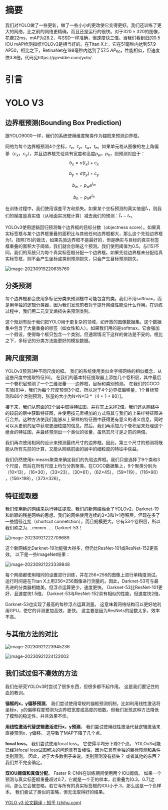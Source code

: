 # 摘要

我们对YOLO做了一些更新，做了一些小小的更改使它变得更好。我们还训练了更大的网络，比之前的网络更精确，而且还是运行的很快。对于$320 \times 320$的图像，花费22ms，mAP为28.2，与SSD一样准确，但速度快三倍。当我们看到旧的0.5 IOU mAP检测指标YOLOv3是相当好的。在Titan X上，它在51毫秒内达到57.9 AP50，相比之下，RetinaNet在198毫秒内达到了57.5 $AP_{50}$，性能相似，但速度快3.8倍。代码见https://pjreddie.com/yolo/.

# 引言



# YOLO V3

## 边界框预测(Bounding Box Prediction)

跟YOLO9000一样，我们的系统使用维度聚类作为锚框来预测边界框。

网络为每个边界框预测4个坐标，$t_x，t_y，t_w，t_h$。如果单元格从图像的左上角偏移$（c_x，c_y）$，并且边界框先验具有宽度和高度$p_w，p_h$，则预测对应于：
$$
b_{x}=\sigma(t_{x})+c_{x}
$$

$$
b_{y}=\sigma(t_{y})+c_{y}
$$

$$
b_w=p_w e^{t_w}
$$

$$
b_h=p_h e^{t_h}
$$

在训练过程中，我们使用误差平方和损失。如果某个坐标预测的真实值是$\hat{t}_*$，则我们的梯度是真实值（从地面实况框计算）减去我们的预测：$\hat{t}_* -t_*$。

YOLOv3使用逻辑回归预测每个边界框的目标分数（objectness score）。如果真实标签框与某个边界框重叠的面积比与其他任何边界框都大，那么这个先验边界框为1。按照[15]的做法，如果先验边界框不是最好的，但是确实与目标的真实标签框重叠的面积大于阈值，我们就会忽略这个预测。我们使用阈值为0.5。与[15]不同，我们的系统只为每个真实标签框分配一个边界框。如果先验边界框未分配给真实标签框，则不会产生坐标或类别预测损失，只会产生目标预测损失。

![image-20230919220635760](https://raw.githubusercontent.com/chongzicbo/images/main/picgo/image-20230919220635760.png)

## 分类预测

每个边界框都会使用多标记分类来预测框中可能包含的类。我们不用softmax，而是用单独的逻辑分类器，因为我们发现前者对于提升网络性能没什么作用。在训练过程中，我们用二元交叉熵损失来预测类别。

这个规划有助于我们把YOLO用于更复杂的领域，如开放的图像数据集。这个数据集中包含了大量重叠的标签（如女性和人）。如果我们用的是softmax，它会强加一个假设，使得每个框只包含一个类别。但通常情况下这样的做法是不妥的，相比之下，多标记的分类方法能更好的模拟数据。

## 跨尺度预测

YOLOv3预测3种不同尺度的框。 我们的系统使用类似金字塔网络的相似概念，从这些尺度中提取特征[6]。 在我们的基本特征提取器上添加几个卷积层，其中最后一个卷积层预测了一个三维张量——边界框，目标和类别预测。 在我们的COCO实验[8]中，我们为每个尺度预测3个框，所以对于4个边界框偏移量，1个目标预测和80个类别预测，张量的大小为N×N×[3 *（4 + 1 + 80）]。

接下来，我们从前面的2个层中取得特征图，并将其上采样2倍。我们还从网络中的较前的层中获取特征图，并使用按元素相加的方式将其与我们的上采样特征图进行合并。这种方法使我们能够从上采样的特征图中获得更有意义的语义信息，同时可以从更前的层中获取更细粒度的信息。然后，我们再添加几个卷积层来处理这个组合的特征图，并最终预测出一个类似的张量，虽然其尺寸是之前的两倍。

我们再次使用相同的设计来预测最终尺寸的边界框。因此，第三个尺寸的预测将既能从所有先前的计算，又能从网络前面的层中的细粒度的特征中获益。

我们仍然使用k-means聚类来确定我们的先验边界框。我们只是选择了9个类和3个尺度，然后在所有尺度上均匀分割聚类。在COCO数据集上，9个聚类分别为（10×13），（16×30），（33×23），（30×61），（62×45），（59×119），（116×90） ，（156×198），（373×326）。

## 特征提取器

我们使用新的网络来执行特征提取。我们的新网络融合了YOLOv2，Darknet-19和新颖的残差网络的思想。我们的网络使用连续的3×3和1×1卷积层，但现在多了一些捷径连接（shortcut connetction），而且规模更大。它有53个卷积层，所以我们称之为....emmm...... Darknet-53！

![image-20230921222709689](https://raw.githubusercontent.com/chongzicbo/images/main/picgo/image-20230921222709689.png)

这个新网络比Darknet-19功能强大得多，但仍比ResNet-101或ResNet-152更高效。 以下是一些ImageNet结果：

![image-20230921223339848](https://raw.githubusercontent.com/chongzicbo/images/main/picgo/image-20230921223339848.png)

每个网络都使用相同的设置进行训练，并在256×256的图像上进行单精度测试。 运行时间是在Titan X上用256×256图像进行测量的。因此，Darknet-53可与最先进的分类器相媲美，但浮点运算更少，速度更快。 Darknet-53比ResNet-101更好，且速度快1.5倍。 Darknet-53与ResNet-152具有相似的性能，但速度快2倍。

Darknet-53也实现了最高的每秒浮点运算测量。 这意味着网络结构可以更好地利用GPU，使它的评测更加高效，更快。 这主要是因为ResNets的层数太多，效率不高。

## 与其他方法的对比

![image-20230921223945236](https://raw.githubusercontent.com/chongzicbo/images/main/picgo/image-20230921223945236.png)

![image-20230921224122003](https://raw.githubusercontent.com/chongzicbo/images/main/picgo/image-20230921224122003.png)

## 我们试过但不凑效的方法

我们在研究YOLOv3时尝试了很多东西，但很多都不起作用。 这是我们要记住的血的教训。

**锚框的x，y偏移预测**。 我们尝试使用常规的锚框预测机制，比如利用线性激活将坐标x、y的偏移程度预测为边界框宽度或高度的倍数。但我们发现这种方法降低了模型的稳定性，并且效果不佳。

**用线性激活代替逻辑激活进行x，y预测**。 我们尝试使用线性激活代替逻辑激活来直接预测x，y偏移。 这导致了MAP下降了几个点。

**focal loss**。 我们尝试使用focal loss。 它使得平均分下降2个点。 YOLOv3可能已经对focal loss试图解决的问题具有鲁棒性，因为它具有单独的目标预测和条件类别预测。 因此，对于大多数例子来说，类别预测没有损失？ 或者其他的东西？ 我们并不完全确定。

**双IOU阈值和真值分配**。 Faster R-CNN在训练期间使用两个IOU阈值。 如果一个预测与真实标签框重叠超过0.7，它就是一个正的样本，若重叠为[0.3，0.7]之间，那么它会被忽略，若它与所有的真实标签框的IOU小于.3，那么这是一个负样本。 我们尝试了类似的策略，但无法取得好的结果。



[YOLO v3 论文翻译 - 知乎 (zhihu.com)](https://zhuanlan.zhihu.com/p/37201615)